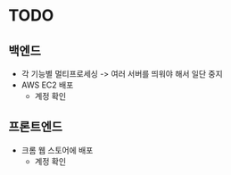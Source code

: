 # TODO

## 백엔드

- 각 기능별 멀티프로세싱 -> 여러 서버를 띄워야 해서 일단 중지
- AWS EC2 배포
    - 계정 확인

## 프론트엔드

- 크롬 웹 스토어에 배포
    - 계정 확인
